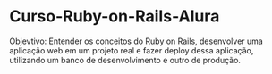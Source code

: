# Curso-Ruby-on-Rails-Alura

Objevtivo: Entender os conceitos do Ruby on Rails, desenvolver uma aplicação web em um projeto real e fazer deploy dessa aplicação, utilizando um banco de desenvolvimento e outro de produção.
